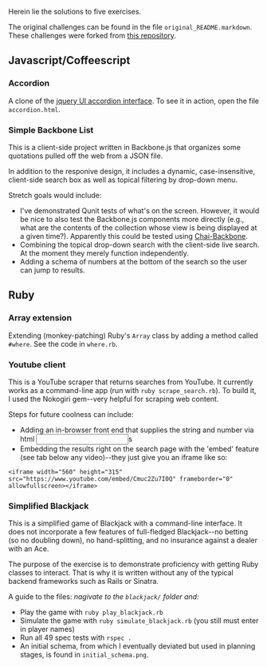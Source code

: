 Herein lie the solutions to five exercises.

The original challenges can be found in the file `original_README.markdown`.  These challenges were forked from [this repository](https://github.com/watermelonexpress/developer-exercise).

## Javascript/Coffeescript

### Accordion
A clone of the [jquery UI accordion interface](https://jqueryui.com/accordion/).  To see it in action, open the file `accordion.html`.

### Simple Backbone List
This is a client-side project written in Backbone.js that organizes some quotations pulled off the web from a JSON file.

In addition to the responive design, it includes a dynamic, case-insensitive, client-side search box as well as topical filtering by drop-down menu.

Stretch goals would include:
-  I've demonstrated Qunit tests of what's on the screen.  However, it would be nice to also test the Backbone.js components more directly (e.g., what are the contents of the collection whose view is being displayed at a given time?). Apparently this could be tested using [Chai-Backbone](http://chaijs.com/plugins/chai-backbone). 
-  Combining the topical drop-down search with the client-side live search.  At the moment they merely function independently.
-  Adding a schema of numbers at the bottom of the search so the user can jump to results.


## Ruby

### Array extension
Extending (monkey-patching) Ruby's `Array` class by adding a method called `#where`.  See the code in `where.rb`.

### Youtube client
This is a YouTube scraper that returns searches from YouTube.  It currently works as a command-line app (run with `ruby scrape_search.rb`).  To build it, I used the Nokogiri gem--very helpful for scraping web content.

Steps for future coolness can include:
- Adding an in-browser front end that supplies the string and number via html <input>s
- Embedding the results right on the search page with the 'embed' feature (see tab below any video)--they just give you an iframe like so:

```
<iframe width="560" height="315" src="https://www.youtube.com/embed/Cmuc2Zu7I0Q" frameborder="0" allowfullscreen></iframe>
```

### Simplified Blackjack
This is a simplified game of Blackjack with a command-line interface.  It does not incorporate a few features of full-fledged Blackjack--no betting (so no doubling down), no hand-splitting, and no insurance against a dealer with an Ace.  

The purpose of the exercise is to demonstrate proficiency with getting Ruby classes to interact.  That is why it is written without any of the typical backend frameworks such as Rails or Sinatra. 

A guide to the files:
_nagivate to the `blackjack/` folder and:_
-  Play the game with `ruby play_blackjack.rb`
-  Simulate the game with `ruby simulate_blackjack.rb` (you still must enter in player names)
-  Run all 49 spec tests with `rspec .`
-  An initial schema, from which I eventually deviated but used in planning stages, is found in `initial_schema.png`.